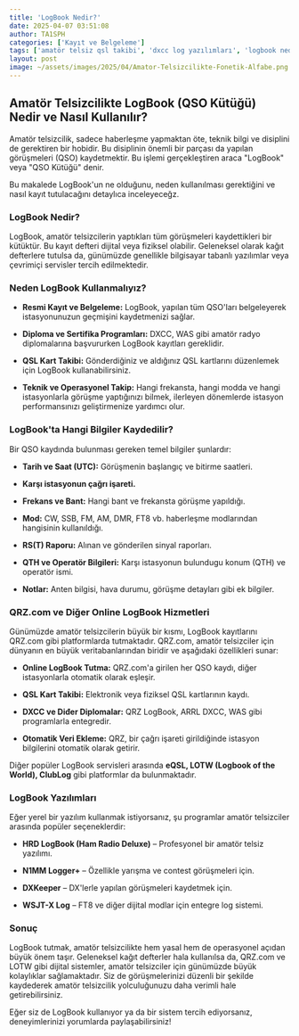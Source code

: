 ```yaml
---
title: 'LogBook Nedir?'
date: 2025-04-07 03:51:08
author: TA1SPH
categories: ['Kayıt ve Belgeleme']
tags: ['amatör telsiz qsl takibi', 'dxcc log yazılımları', 'logbook nedir', 'qrz logbook', 'qso kayıt sistemi']
layout: post
image: ~/assets/images/2025/04/Amator-Telsizcilikte-Fonetik-Alfabe.png
---
```


## **Amatör Telsizcilikte LogBook (QSO Kütüğü) Nedir ve Nasıl Kullanılır?**

Amatör telsizcilik, sadece haberleşme yapmaktan öte, teknik bilgi ve disiplini de gerektiren bir hobidir. Bu disiplinin önemli bir parçası da yapılan görüşmeleri (QSO) kaydetmektir. Bu işlemi gerçekleştiren araca "LogBook" veya "QSO Kütüğü" denir.

Bu makalede LogBook'un ne olduğunu, neden kullanılması gerektiğini ve nasıl kayıt tutulacağını detaylıca inceleyeceğz.

### **LogBook Nedir?**

LogBook, amatör telsizcilerin yaptıkları tüm görüşmeleri kaydettikleri bir kütüktür. Bu kayıt defteri dijital veya fiziksel olabilir. Geleneksel olarak kağıt defterlere tutulsa da, günümüzde genellikle bilgisayar tabanlı yazılımlar veya çevrimiçi servisler tercih edilmektedir.

### **Neden LogBook Kullanmalıyız?**

- **Resmi Kayıt ve Belgeleme:** LogBook, yapılan tüm QSO'ları belgeleyerek istasyonunuzun geçmişini kaydetmenizi sağlar.

- **Diploma ve Sertifika Programları:** DXCC, WAS gibi amatör radyo diplomalarına başvururken LogBook kayıtları gereklidir.

- **QSL Kart Takibi:** Gönderdiğiniz ve aldığınız QSL kartlarını düzenlemek için LogBook kullanabilirsiniz.

- **Teknik ve Operasyonel Takip:** Hangi frekansta, hangi modda ve hangi istasyonlarla görüşme yaptığınızı bilmek, ilerleyen dönemlerde istasyon performansınızı geliştirmenize yardımcı olur.

### **LogBook'ta Hangi Bilgiler Kaydedilir?**

Bir QSO kaydında bulunması gereken temel bilgiler şunlardır:

- **Tarih ve Saat (UTC):** Görüşmenin başlangıç ve bitirme saatleri.

- **Karşı istasyonun çağrı işareti.**

- **Frekans ve Bant:** Hangi bant ve frekansta görüşme yapıldığı.

- **Mod:** CW, SSB, FM, AM, DMR, FT8 vb. haberleşme modlarından hangisinin kullanıldığı.

- **RS(T) Raporu:** Alınan ve gönderilen sinyal raporları.

- **QTH ve Operatör Bilgileri:** Karşı istasyonun bulundugu konum (QTH) ve operatör ismi.

- **Notlar:** Anten bilgisi, hava durumu, görüşme detayları gibi ek bilgiler.

### **QRZ.com ve Diğer Online LogBook Hizmetleri**

Günümüzde amatör telsizcilerin büyük bir kısmı, LogBook kayıtlarını QRZ.com gibi platformlarda tutmaktadır. QRZ.com, amatör telsizciler için dünyanın en büyük veritabanlarından biridir ve aşağıdaki özellikleri sunar:

- **Online LogBook Tutma:** QRZ.com'a girilen her QSO kaydı, diğer istasyonlarla otomatik olarak eşleşir.

- **QSL Kart Takibi:** Elektronik veya fiziksel QSL kartlarının kaydı.

- **DXCC ve Diđer Diplomalar:** QRZ LogBook, ARRL DXCC, WAS gibi programlarla entegredir.

- **Otomatik Veri Ekleme:** QRZ, bir çağrı işareti girildiğinde istasyon bilgilerini otomatik olarak getirir.

Diğer popüler LogBook servisleri arasında **eQSL, LOTW (Logbook of the World), ClubLog** gibi platformlar da bulunmaktadır.

### **LogBook Yazılımları**

Eğer yerel bir yazılım kullanmak istiyorsanız, şu programlar amatör telsizciler arasında popüler seçeneklerdir:

- **HRD LogBook (Ham Radio Deluxe)** – Profesyonel bir amatör telsiz yazılımı.

- **N1MM Logger+** – Özellikle yarışma ve contest görüşmeleri için.

- **DXKeeper** – DX'lerle yapılan görüşmeleri kaydetmek için.

- **WSJT-X Log** – FT8 ve diğer dijital modlar için entegre log sistemi.

### **Sonuç**

LogBook tutmak, amatör telsizcilikte hem yasal hem de operasyonel açıdan büyük önem taşır. Geleneksel kağıt defterler hala kullanılsa da, QRZ.com ve LOTW gibi dijital sistemler, amatör telsizciler için günümüzde büyük kolaylıklar sağlamaktadır. Siz de görüşmelerinizi düzenli bir şekilde kaydederek amatör telsizcilik yolculuğunuzu daha verimli hale getirebilirsiniz.

Eğer siz de LogBook kullanıyor ya da bir sistem tercih ediyorsanız, deneyimlerinizi yorumlarda paylaşabilirsiniz!
